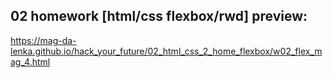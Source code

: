 ## 02 homework [html/css flexbox/rwd] preview:

https://mag-da-lenka.github.io/hack_your_future/02_html_css_2_home_flexbox/w02_flex_mag_4.html